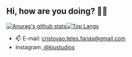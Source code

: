 ## Hi, how are you doing? 👋😃
[![Anurag's github stats](https://github-readme-stats.vercel.app/api?username=CristovoXDGM&layout=compact&show_icons=true&hide=java&theme=dracula&repo=github-readme-stats)](https://github.com/CristovoXDGM/github-readme-stats)[![Top Langs](https://github-readme-stats.vercel.app/api/top-langs/?username=CristovoXDGM&show_icons=true&theme=dracula&hide=c%23&java)](https://github.com/CristovoXDGM/github-readme-stats)
 
- 📫 E-mail: <a href="mailto:cristovao.teles.farias@gmail.com"> cristovao.teles.farias@gmail.com </a>
- Instagram:<a href="https://www.instagram.com/kiustudios/"> @kiustudios </a>
 
 
 

 
 

 
 
